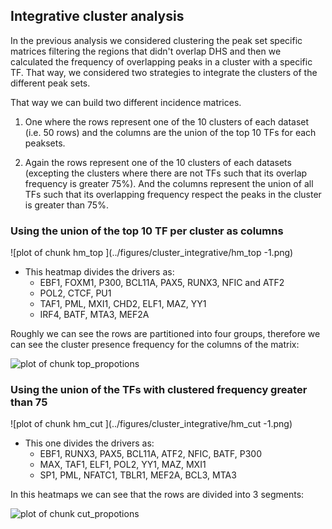 
## Integrative cluster analysis



In the previous analysis we considered clustering the peak set
specific matrices filtering the regions that didn't overlap DHS and
then we calculated the frequency of overlapping peaks in a cluster
with a specific TF. That way, we considered two strategies to
integrate the clusters of the different peak sets.






That way we can build two different incidence matrices.

1. One where the rows represent one of the 10 clusters of each
   dataset (i.e. 50 rows) and the columns are the
   union of the top 10 TFs for each peaksets.
  
2. Again the rows represent one of the 10 clusters of each datasets
   (excepting the clusters where there are not TFs such that its
   overlap frequency is greater 75%). And the columns
   represent the union of all TFs such that its overlapping frequency
   respect the peaks in the cluster is greater than 75%.




   
### Using the union of the top 10 TF per cluster as columns

![plot of chunk hm_top ](../figures/cluster_integrative/hm_top -1.png) 

- This heatmap divides the drivers as:
  * EBF1, FOXM1, P300, BCL11A, PAX5, RUNX3, NFIC and ATF2
  * POL2, CTCF, PU1
  * TAF1, PML, MXI1, CHD2, ELF1, MAZ, YY1
  * IRF4, BATF, MTA3, MEF2A

Roughly we can see the rows are partitioned into four groups,
therefore we can see the cluster presence frequency for the columns of
the matrix:



![plot of chunk top_propotions](../figures/cluster_integrative/top_propotions-1.png) 



  

### Using the union of the TFs with clustered frequency greater than 75

  
   
![plot of chunk hm_cut ](../figures/cluster_integrative/hm_cut -1.png) 

- This one divides the drivers as:
  * EBF1, RUNX3, PAX5, BCL11A, ATF2, NFIC, BATF, P300
  * MAX, TAF1, ELF1, POL2, YY1, MAZ, MXI1
  * SP1, PML, NFATC1, TBLR1, MEF2A, BCL3, MTA3

In this heatmaps we can see that the rows are divided into 3 segments:
  


![plot of chunk cut_propotions](../figures/cluster_integrative/cut_propotions-1.png) 




